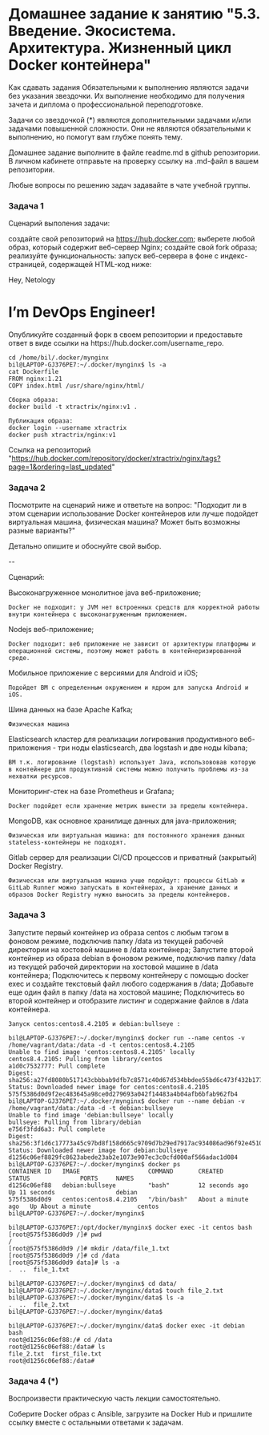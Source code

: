 # Домашнее задание к занятию "5.3. Введение. Экосистема. Архитектура. Жизненный цикл Docker контейнера"
Как сдавать задания
Обязательными к выполнению являются задачи без указания звездочки. Их выполнение необходимо для получения зачета и диплома о профессиональной переподготовке.

Задачи со звездочкой (*) являются дополнительными задачами и/или задачами повышенной сложности. Они не являются обязательными к выполнению, но помогут вам глубже понять тему.

Домашнее задание выполните в файле readme.md в github репозитории. В личном кабинете отправьте на проверку ссылку на .md-файл в вашем репозитории.

Любые вопросы по решению задач задавайте в чате учебной группы.

### Задача 1
Сценарий выполения задачи:

создайте свой репозиторий на https://hub.docker.com;
выберете любой образ, который содержит веб-сервер Nginx;
создайте свой fork образа;
реализуйте функциональность: запуск веб-сервера в фоне с индекс-страницей, содержащей HTML-код ниже:
<html>
<head>
Hey, Netology
</head>
<body>
<h1>I’m DevOps Engineer!</h1>
</body>
</html>
Опубликуйте созданный форк в своем репозитории и предоставьте ответ в виде ссылки на https://hub.docker.com/username_repo.

	
	cd /home/bil/.docker/mynginx
	bil@LAPTOP-GJ376PE7:~/.docker/mynginx$ ls -a
	cat Dockerfile
	FROM nginx:1.21
	COPY index.html /usr/share/nginx/html/

	Сборка образа:
	docker build -t xtractrix/nginx:v1 .
	
	Публикация образа:
	docker login --username xtractrix
	docker push xtractrix/nginx:v1
	
Cсылка на репозиторий "https://hub.docker.com/repository/docker/xtractrix/nginx/tags?page=1&ordering=last_updated"


### Задача 2
Посмотрите на сценарий ниже и ответьте на вопрос: "Подходит ли в этом сценарии использование Docker контейнеров или лучше подойдет виртуальная машина, физическая машина? Может быть возможны разные варианты?"

Детально опишите и обоснуйте свой выбор.

--

Сценарий:

Высоконагруженное монолитное java веб-приложение;

	Docker не подходит: у JVM нет встроенных средств для корректной работы внутри контейнера с высоконагруженным приложением.

Nodejs веб-приложение;

	Docker подходит: веб приложение не зависит от архитектуры платформы и операционной системы, поэтому может работь в контейнеризированной среде.

Мобильное приложение c версиями для Android и iOS;

	Подойдет ВМ с определенным окружением и ядром для запуска Android и iOS.

Шина данных на базе Apache Kafka;

	Физическая машина 

Elasticsearch кластер для реализации логирования продуктивного веб-приложения - три ноды elasticsearch, два logstash и две ноды kibana;

	ВМ т.к. логирование (logstash) использует Java, использововав которую в контейнере для продуктивной системы можно получить проблемы из-за нехватки ресурсов.

Мониторинг-стек на базе Prometheus и Grafana;

	Docker подойдет если хранение метрик вынести за пределы контейнера.

MongoDB, как основное хранилище данных для java-приложения;

	Физическая или виртуальная машина: для постоянного хранения данных stateless-контейнеры не подходят.

Gitlab сервер для реализации CI/CD процессов и приватный (закрытый) Docker Registry.

	Физическая или виртуальная машина учше подойдут: процессы GitLab и GitLab Runner можно запускать в контейнерах, а хранение данных и образов Docker Registry нужно выносить за пределы контейнеров. 

### Задача 3
Запустите первый контейнер из образа centos c любым тэгом в фоновом режиме, подключив папку /data из текущей рабочей директории на хостовой машине в /data контейнера;
Запустите второй контейнер из образа debian в фоновом режиме, подключив папку /data из текущей рабочей директории на хостовой машине в /data контейнера;
Подключитесь к первому контейнеру с помощью docker exec и создайте текстовый файл любого содержания в /data;
Добавьте еще один файл в папку /data на хостовой машине;
Подключитесь во второй контейнер и отобразите листинг и содержание файлов в /data контейнера.

	Запуск centos:centos8.4.2105 и debian:bullseye :
	
	bil@LAPTOP-GJ376PE7:~/.docker/mynginx$ docker run --name centos -v /home/vagrant/data:/data -d -t centos:centos8.4.2105
	Unable to find image 'centos:centos8.4.2105' locally
	centos8.4.2105: Pulling from library/centos
	a1d0c7532777: Pull complete
	Digest: sha256:a27fd8080b517143cbbbab9dfb7c8571c40d67d534bbdee55bd6c473f432b177
	Status: Downloaded newer image for centos:centos8.4.2105
	575f5386d0d9f2ec483645a98ce0d279693a042f14483a4b04afb6bfab962fb4
	bil@LAPTOP-GJ376PE7:~/.docker/mynginx$ docker run --name debian -v /home/vagrant/data:/data -d -t debian:bullseye
	Unable to find image 'debian:bullseye' locally
	bullseye: Pulling from library/debian
	e756f3fdd6a3: Pull complete
	Digest: sha256:3f1d6c17773a45c97bd8f158d665c9709d7b29ed7917ac934086ad96f92e4510
	Status: Downloaded newer image for debian:bullseye
	d1256c06ef8829fc8623abede23ab2e1073e907ec3c0cfd000af566adac1d084
	bil@LAPTOP-GJ376PE7:~/.docker/mynginx$ docker ps
	CONTAINER ID   IMAGE                   COMMAND       CREATED              STATUS              PORTS     NAMES
	d1256c06ef88   debian:bullseye         "bash"        12 seconds ago       Up 11 seconds                 debian
	575f5386d0d9   centos:centos8.4.2105   "/bin/bash"   About a minute ago   Up About a minute             centos
	bil@LAPTOP-GJ376PE7:~/.docker/mynginx$

	bil@LAPTOP-GJ376PE7:/opt/docker/mynginx$ docker exec -it centos bash
	[root@575f5386d0d9 /]# pwd
	/
	[root@575f5386d0d9 /]# mkdir /data/file_1.txt
	[root@575f5386d0d9 /]# cd /data
	[root@575f5386d0d9 data]# ls -a
	.  ..  file_1.txt
	
	bil@LAPTOP-GJ376PE7:~/.docker/mynginx$ cd data/
	bil@LAPTOP-GJ376PE7:~/.docker/mynginx/data$ touch file_2.txt
	bil@LAPTOP-GJ376PE7:~/.docker/mynginx/data$ ls -a
	.  ..  file_2.txt
	bil@LAPTOP-GJ376PE7:~/.docker/mynginx/data$

	bil@LAPTOP-GJ376PE7:~/.docker/mynginx/data$ docker exec -it debian bash
	root@d1256c06ef88:/# cd /data
	root@d1256c06ef88:/data# ls
	file_2.txt  first_file.txt
	root@d1256c06ef88:/data#

### Задача 4 (*)
Воспроизвести практическую часть лекции самостоятельно.

Соберите Docker образ с Ansible, загрузите на Docker Hub и пришлите ссылку вместе с остальными ответами к задачам.


